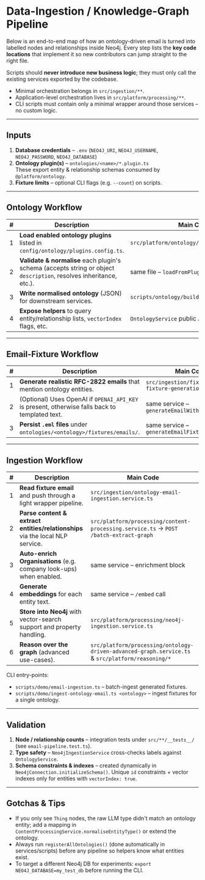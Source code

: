 # Data-Ingestion / Knowledge-Graph Pipeline

Below is an end-to-end map of how an ontology-driven email is turned into labelled nodes and relationships inside Neo4j. Every step lists the **key code locations** that implement it so new contributors can jump straight to the right file.

Scripts should **never introduce new business logic**; they must only call the existing services exported by the codebase.

* Minimal orchestration belongs in `src/ingestion/**`.
* Application-level orchestration lives in `src/platform/processing/**`.
* CLI scripts must contain only a minimal wrapper around those services – no custom logic.

---

## Inputs
1. **Database credentials** – `.env` (`NEO4J_URI`, `NEO4J_USERNAME`, `NEO4J_PASSWORD`, `NEO4J_DATABASE`)
2. **Ontology plugin(s)** – `ontologies/<name>/*.plugin.ts`  
   These export entity & relationship schemas consumed by `@platform/ontology`.
3. **Fixture limits** – optional CLI flags (e.g. `--count`) on scripts.

---

## Ontology Workflow
| # | Description | Main Code |
|---|-------------|-----------|
| 1 | **Load enabled ontology plugins** listed in `config/ontology/plugins.config.ts`. | `src/platform/ontology/ontology.service.ts` |
| 2 | **Validate & normalise** each plugin's schema (accepts string or object `description`, resolves inheritance, etc.). | same file – `loadFromPlugins()` |
| 3 | **Write normalised ontology** (JSON) for downstream services. | `scripts/ontology/build-ontology.ts` |
| 4 | **Expose helpers** to query entity/relationship lists, `vectorIndex` flags, etc. | `OntologyService` public API |

---

## Email-Fixture Workflow
| # | Description | Main Code |
|---|-------------|-----------|
| 1 | **Generate realistic RFC-2822 emails** that mention ontology entities. | `src/ingestion/fixtures/email-fixture-generation.service.ts` |
| 2 | (Optional) Uses OpenAI if `OPENAI_API_KEY` is present, otherwise falls back to templated text. | same service – `generateEmailWithLLM()` |
| 3 | **Persist `.eml` files** under `ontologies/<ontology>/fixtures/emails/`. | same service – `generateEmailFixtures()` |

---

## Ingestion Workflow
| # | Description | Main Code |
|---|-------------|-----------|
| 1 | **Read fixture email** and push through a light wrapper pipeline. | `src/ingestion/ontology-email-ingestion.service.ts` |
| 2 | **Parse content & extract entities/relationships** via the local NLP service. | `src/platform/processing/content-processing.service.ts`  → `POST /batch-extract-graph` |
| 3 | **Auto-enrich Organisations** (e.g. company look-ups) when enabled. | same service – enrichment block |
| 4 | **Generate embeddings** for each entity text. | same service – `/embed` call |
| 5 | **Store into Neo4j** with vector-search support and property handling. | `src/platform/processing/neo4j-ingestion.service.ts` |
| 6 | **Reason over the graph** (advanced use-cases). | `src/platform/processing/ontology-driven-advanced-graph.service.ts` & `src/platform/reasoning/*` |

CLI entry-points:
* `scripts/demo/email-ingestion.ts` – batch-ingest generated fixtures.
* `scripts/demo/ingest-ontology-email.ts <ontology>` – ingest fixtures for a single ontology.

---

## Validation
1. **Node / relationship counts** – integration tests under `src/**/__tests__/` (see `email-pipeline.test.ts`).
2. **Type safety** – `Neo4jIngestionService` cross-checks labels against `OntologyService`.
3. **Schema constraints & indexes** – created dynamically in `Neo4jConnection.initializeSchema()`.  Unique `id` constraints + vector indexes only for entities with `vectorIndex: true`.

---

## Gotchas & Tips
* If you only see `Thing` nodes, the raw LLM type didn't match an ontology entity; add a mapping in `ContentProcessingService.normaliseEntityType()` or extend the ontology.
* Always run `registerAllOntologies()` (done automatically in services/scripts) before any pipeline so helpers know what entities exist.
* To target a different Neo4j DB for experiments: `export NEO4J_DATABASE=my_test_db` before running the CLI. 